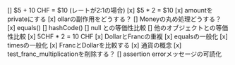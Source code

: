 [] $5 + 10 CHF = $10 (レートが2:1の場合)
[x] $5 * 2 = $10
[x] amountをprivateにする
[x] ollarの副作用をどうする？
[] Moneyの丸め処理どうする？
[x] equals()
[] hashCode()
[] null との等価性比較
[] 他のオブジェクトとの等価性比較
[x] 5CHF * 2 = 10 CHF
[x] DollarとFrancの重複
[x] equalsの一般化
[x] timesの一般化
[x] FrancとDollarを比較する
[x] 通貨の概念
[x] test_franc_multiplicationを削除する？
[] assertion errorメッセージの可読化
